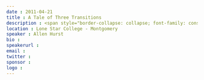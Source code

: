 ```yaml
---
date : 2011-04-21
title : A Tale of Three Transitions
description : <span style="border-collapse: collapse; font-family: consolas, monospace; font-size: small; color: #000000; line-height: normal; ">Agile transformation doesn't look the same in all circumstances. Plus, it's not the planned hurdles that tend to be the most challenging or require the most skill to overcome. Each organization is different and has unique roadblocks standing between software teams and agile adoption. In this presentation we'll study the path, hurdles, and successes faced by three distinct organizations and how they overcame, or compromised during their journey.</span>
location : Lone Star College - Montgomery
speaker : Allen Hurst
bio : 
speakerurl : 
email : 
twitter : 
sponsor : 
logo : 
---
```

